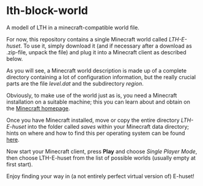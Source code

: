# lth-block-world
A modell of LTH in a minecraft-compatible world file.

For now, this repository contains a single Minecraft world called *LTH-E-huset*. To use it, simply download it (and if necessary after a download as .zip-file, unpack the file) and plug it into a Minecraft client as described below.   
  
As you will see, a Minecraft world description is made up of a complete directory containing a lot of configuration information, but the really crucial parts are the file *level.dat* and the subdirectory *region*.   
  
Obviously, to make use of the world just as is, you need a Minecraft installation on a suitable machine; this you can learn about and obtain on the [Minecraft homepage](https://www.minecraft.net/en-us/).  
  
Once you have Minecraft installed, move or copy the entire directory *LTH-E-huset* into the folder called *saves* within your Minecraft data directory; hints on where and how to find this per operating system can be found [here](https://help.minecraft.net/hc/en-us/articles/360035131551-Where-are-Minecraft-files-stored-).  
  
Now start your Minecraft client, press **Play** and choose *Single Player Mode*, then choose LTH-E-huset from the list of possible worlds (usually empty at first start). 
  
Enjoy finding your way in (a not entirely perfect virtual version of) E-huset!  
